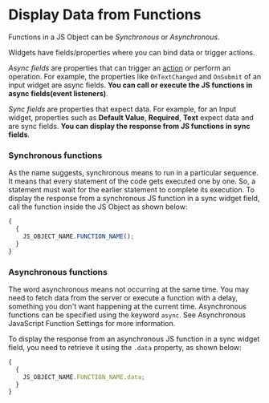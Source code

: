 # Display Data from Functions

Functions in a JS Object can be _Synchronous_ or _Asynchronous_.

Widgets have fields/properties where you can bind data or trigger actions.

_Async fields_ are properties that can trigger an [action](/reference/appsmith-framework/widget-actions) or perform an operation. For example, the properties like `OnTextChanged` and `OnSubmit` of an input widget are async fields. **You can call or execute the JS functions in async fields(event listeners)**.

_Sync fields_ are properties that expect data. For example, for an Input widget, properties such as **Default Value**, **Required**, **Text** expect data and are sync fields. **You can display the response from JS functions in sync fields**.

### Synchronous functions

As the name suggests, synchronous means to run in a particular sequence. It means that every statement of the code gets executed one by one. So, a statement must wait for the earlier statement to complete its execution.
To display the response from a synchronous JS function in a sync widget field, call the function inside the JS Object as shown below:

```javascript
{
  {
    JS_OBJECT_NAME.FUNCTION_NAME();
  }
}
```

### Asynchronous functions

The word asynchronous means not occurring at the same time. You may need to fetch data from the server or execute a function with a delay, something you don't want happening at the current time. Asynchronous functions can be specified using the keyword `async`. See Asynchronous JavaScript Function Settings for more information.

To display the response from an asynchronous JS function in a sync widget field, you need to retrieve it using the `.data` property, as shown below:

```javascript
{
  {
    JS_OBJECT_NAME.FUNCTION_NAME.data;
  }
}
```

<VideoEmbed host="youtube" videoId="yn_8gs5w04g" title="Display response from async function in widget field" caption="Display response from async function in widget field"/>
